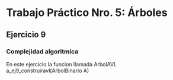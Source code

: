 # Trabajo Práctico Nro. 5: Árboles

## Ejercicio 9
### Complejidad algoritmica
En este ejercicio la funcion llamada ArbolAVL a_ej9_construiravl(ArbolBinario A)
